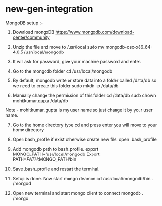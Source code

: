 # new-gen-integration
MongoDB setup :-
1.	Download mongoDB
      https://www.mongodb.com/download-center/community

2.	Unzip the file and move to /usr/local
sudo mv mongodb-osx-x86_64-4.0.5 /usr/local/mongodb

3.	It will ask for password, give your machine password and enter.

4.	Go to the mongodb folder
              cd /usr/local/mongodb

5.	By default, mongodb write or store data into a folder called /data/db so we need to create this folder
sudo mkdir -p /data/db
 
6.	Manually change the permission of this folder
cd /data/db
sudo chown mohitkumar.gupta /data/db

Note - mohitkumar. gupta is my user name so just change it by your user name.

7.	Go to the home directory
type cd and press enter you will move to your home directory

8.	Open bash_profile if exist otherwise create new file.
open .bash_profile

9.	Add mongodb path to bash_profile.
export MONGO_PATH=/usr/local/mongodb
Export PATH=$PATH:$MONGO_PATH/bin

10.	 Save .bash_profile and restart the terminal.

11.	 Setup is done. Now start mongo deamon
              cd /usr/local/mongodb/bin
              . /mongod

12.	 Open new terminal and start mongo client to connect mongodb
. /mongo
